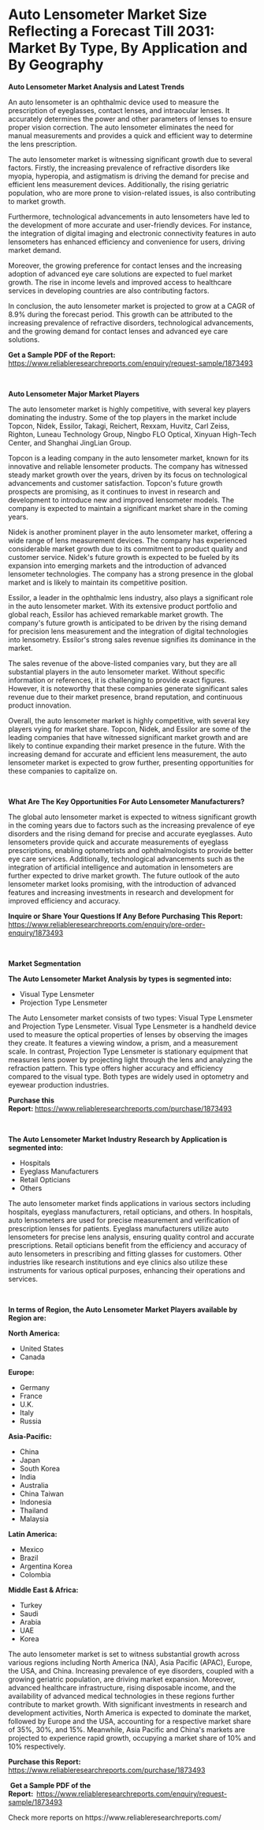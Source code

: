 <p><h1>Auto Lensometer Market Size Reflecting a Forecast Till 2031: Market By Type, By Application and By Geography</h1></p><p><strong>Auto Lensometer Market Analysis and Latest Trends</strong></p>
<p><p>An auto lensometer is an ophthalmic device used to measure the prescription of eyeglasses, contact lenses, and intraocular lenses. It accurately determines the power and other parameters of lenses to ensure proper vision correction. The auto lensometer eliminates the need for manual measurements and provides a quick and efficient way to determine the lens prescription.</p><p>The auto lensometer market is witnessing significant growth due to several factors. Firstly, the increasing prevalence of refractive disorders like myopia, hyperopia, and astigmatism is driving the demand for precise and efficient lens measurement devices. Additionally, the rising geriatric population, who are more prone to vision-related issues, is also contributing to market growth.</p><p>Furthermore, technological advancements in auto lensometers have led to the development of more accurate and user-friendly devices. For instance, the integration of digital imaging and electronic connectivity features in auto lensometers has enhanced efficiency and convenience for users, driving market demand.</p><p>Moreover, the growing preference for contact lenses and the increasing adoption of advanced eye care solutions are expected to fuel market growth. The rise in income levels and improved access to healthcare services in developing countries are also contributing factors.</p><p>In conclusion, the auto lensometer market is projected to grow at a CAGR of 8.9% during the forecast period. This growth can be attributed to the increasing prevalence of refractive disorders, technological advancements, and the growing demand for contact lenses and advanced eye care solutions.</p></p>
<p><strong>Get a Sample PDF of the Report:&nbsp;</strong> <a href="https://www.reliableresearchreports.com/enquiry/request-sample/1873493">https://www.reliableresearchreports.com/enquiry/request-sample/1873493</a></p>
<p>&nbsp;</p>
<p><strong>Auto Lensometer Major Market Players</strong></p>
<p><p>The auto lensometer market is highly competitive, with several key players dominating the industry. Some of the top players in the market include Topcon, Nidek, Essilor, Takagi, Reichert, Rexxam, Huvitz, Carl Zeiss, Righton, Luneau Technology Group, Ningbo FLO Optical, Xinyuan High-Tech Center, and Shanghai JingLian Group.</p><p>Topcon is a leading company in the auto lensometer market, known for its innovative and reliable lensometer products. The company has witnessed steady market growth over the years, driven by its focus on technological advancements and customer satisfaction. Topcon's future growth prospects are promising, as it continues to invest in research and development to introduce new and improved lensometer models. The company is expected to maintain a significant market share in the coming years.</p><p>Nidek is another prominent player in the auto lensometer market, offering a wide range of lens measurement devices. The company has experienced considerable market growth due to its commitment to product quality and customer service. Nidek's future growth is expected to be fueled by its expansion into emerging markets and the introduction of advanced lensometer technologies. The company has a strong presence in the global market and is likely to maintain its competitive position.</p><p>Essilor, a leader in the ophthalmic lens industry, also plays a significant role in the auto lensometer market. With its extensive product portfolio and global reach, Essilor has achieved remarkable market growth. The company's future growth is anticipated to be driven by the rising demand for precision lens measurement and the integration of digital technologies into lensometry. Essilor's strong sales revenue signifies its dominance in the market.</p><p>The sales revenue of the above-listed companies vary, but they are all substantial players in the auto lensometer market. Without specific information or references, it is challenging to provide exact figures. However, it is noteworthy that these companies generate significant sales revenue due to their market presence, brand reputation, and continuous product innovation.</p><p>Overall, the auto lensometer market is highly competitive, with several key players vying for market share. Topcon, Nidek, and Essilor are some of the leading companies that have witnessed significant market growth and are likely to continue expanding their market presence in the future. With the increasing demand for accurate and efficient lens measurement, the auto lensometer market is expected to grow further, presenting opportunities for these companies to capitalize on.</p></p>
<p>&nbsp;</p>
<p><strong>What Are The Key Opportunities For Auto Lensometer Manufacturers?</strong></p>
<p><p>The global auto lensometer market is expected to witness significant growth in the coming years due to factors such as the increasing prevalence of eye disorders and the rising demand for precise and accurate eyeglasses. Auto lensometers provide quick and accurate measurements of eyeglass prescriptions, enabling optometrists and ophthalmologists to provide better eye care services. Additionally, technological advancements such as the integration of artificial intelligence and automation in lensometers are further expected to drive market growth. The future outlook of the auto lensometer market looks promising, with the introduction of advanced features and increasing investments in research and development for improved efficiency and accuracy.</p></p>
<p><strong>Inquire or Share Your Questions If Any Before Purchasing This Report:</strong> <a href="https://www.reliableresearchreports.com/enquiry/pre-order-enquiry/1873493">https://www.reliableresearchreports.com/enquiry/pre-order-enquiry/1873493</a></p>
<p>&nbsp;</p>
<p><strong>Market Segmentation</strong></p>
<p><strong>The Auto Lensometer Market Analysis by types is segmented into:</strong></p>
<p><ul><li>Visual Type Lensmeter</li><li>Projection Type Lensmeter</li></ul></p>
<p><p>The Auto Lensometer market consists of two types: Visual Type Lensmeter and Projection Type Lensmeter. Visual Type Lensmeter is a handheld device used to measure the optical properties of lenses by observing the images they create. It features a viewing window, a prism, and a measurement scale. In contrast, Projection Type Lensmeter is stationary equipment that measures lens power by projecting light through the lens and analyzing the refraction pattern. This type offers higher accuracy and efficiency compared to the visual type. Both types are widely used in optometry and eyewear production industries.</p></p>
<p><strong>Purchase this Report:&nbsp;</strong><a href="https://www.reliableresearchreports.com/purchase/1873493">https://www.reliableresearchreports.com/purchase/1873493</a></p>
<p>&nbsp;</p>
<p><strong>The Auto Lensometer Market Industry Research by Application is segmented into:</strong></p>
<p><ul><li>Hospitals</li><li>Eyeglass Manufacturers</li><li>Retail Opticians</li><li>Others</li></ul></p>
<p><p>The auto lensometer market finds applications in various sectors including hospitals, eyeglass manufacturers, retail opticians, and others. In hospitals, auto lensometers are used for precise measurement and verification of prescription lenses for patients. Eyeglass manufacturers utilize auto lensometers for precise lens analysis, ensuring quality control and accurate prescriptions. Retail opticians benefit from the efficiency and accuracy of auto lensometers in prescribing and fitting glasses for customers. Other industries like research institutions and eye clinics also utilize these instruments for various optical purposes, enhancing their operations and services.</p></p>
<p>&nbsp;</p>
<p><strong>In terms of Region, the Auto Lensometer Market Players available by Region are:</strong></p>
<p>
    <p> <strong> North America: </strong>
        <ul>
            <li>United States</li>
            <li>Canada</li>
        </ul>
        </p> 
    <p> <strong> Europe: </strong>
        <ul>
            <li>Germany</li>
            <li>France</li>
            <li>U.K.</li>
            <li>Italy</li>
            <li>Russia</li>
        </ul>
        </p> 
    <p> <strong> Asia-Pacific: </strong>
        <ul>
            <li>China</li>
            <li>Japan</li>
            <li>South Korea</li>
            <li>India</li>
            <li>Australia</li>
            <li>China Taiwan</li>
            <li>Indonesia</li>
            <li>Thailand</li>
            <li>Malaysia</li>
        </ul>
        </p> 
    <p> <strong> Latin America: </strong>
        <ul>
            <li>Mexico</li>
            <li>Brazil</li>
            <li>Argentina Korea</li>
            <li>Colombia</li>
        </ul>
        </p> 
    <p> <strong> Middle East & Africa: </strong>
        <ul>
            <li>Turkey</li>
            <li>Saudi</li>
            <li>Arabia</li>
            <li>UAE</li>
            <li>Korea</li>
        </ul>
    </p>
    </p>
<p><p>The auto lensometer market is set to witness substantial growth across various regions including North America (NA), Asia Pacific (APAC), Europe, the USA, and China. Increasing prevalence of eye disorders, coupled with a growing geriatric population, are driving market expansion. Moreover, advanced healthcare infrastructure, rising disposable income, and the availability of advanced medical technologies in these regions further contribute to market growth. With significant investments in research and development activities, North America is expected to dominate the market, followed by Europe and the USA, accounting for a respective market share of 35%, 30%, and 15%. Meanwhile, Asia Pacific and China's markets are projected to experience rapid growth, occupying a market share of 10% and 10% respectively.</p></p>
<p><strong>Purchase this Report: </strong><a href="https://www.reliableresearchreports.com/purchase/1873493">https://www.reliableresearchreports.com/purchase/1873493</a></p>
<p>&nbsp;<strong>Get a Sample PDF of the Report:&nbsp;&nbsp;</strong><a href="https://www.reliableresearchreports.com/enquiry/request-sample/1873493">https://www.reliableresearchreports.com/enquiry/request-sample/1873493</a></p>
<p><strong></strong></p>
<p>Check more reports on https://www.reliableresearchreports.com/</p>